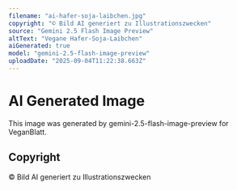 ```yaml
---
filename: "ai-hafer-soja-laibchen.jpg"
copyright: "© Bild AI generiert zu Illustrationszwecken"
source: "Gemini 2.5 Flash Image Preview"
altText: "Vegane Hafer-Soja-Laibchen"
aiGenerated: true
model: "gemini-2.5-flash-image-preview"
uploadDate: "2025-09-04T11:22:38.663Z"
---
```


# AI Generated Image

This image was generated by gemini-2.5-flash-image-preview for VeganBlatt.

## Copyright
© Bild AI generiert zu Illustrationszwecken
